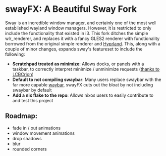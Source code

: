 # swayFX: A Beautiful Sway Fork

Sway is an incredible window manager, and certainly one of the most well established wayland window managers. However, it is restricted to only include the functionality that existed in i3. This fork ditches the simple wlr_renderer, and replaces it with a fancy GLES2 renderer with functionality borrowed from the original simple renderer and [Hyprland](https://github.com/vaxerski/Hyprland). This, along with a couple of minor changes, expands sway's featureset to include the following:

+ **Scratchpad treated as minimize**: Allows docks, or panels with a taskbar, to correctly interpret minimize / unminimize requests ([thanks to LCBCrion](https://github.com/swaywm/sway/issues/6457))
+ **Default to not compiling swaybar**: Many users replace swaybar with the far more capable [waybar](https://github.com/Alexays/Waybar), swayFX cuts out the bloat by not including swaybar by default
+ **Add a nix flake to the repo**: Allows nixos users to easily contribute to and test this project

## Roadmap:
+ fade in / out animations
+ window movement animations
+ drop shadows
+ blur
+ rounded corners
